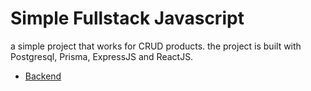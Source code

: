 # Simple Fullstack Javascript
a simple project that works for CRUD products. 
the project is built with Postgresql, Prisma, ExpressJS and ReactJS.

- <a href="">Backend</a>
